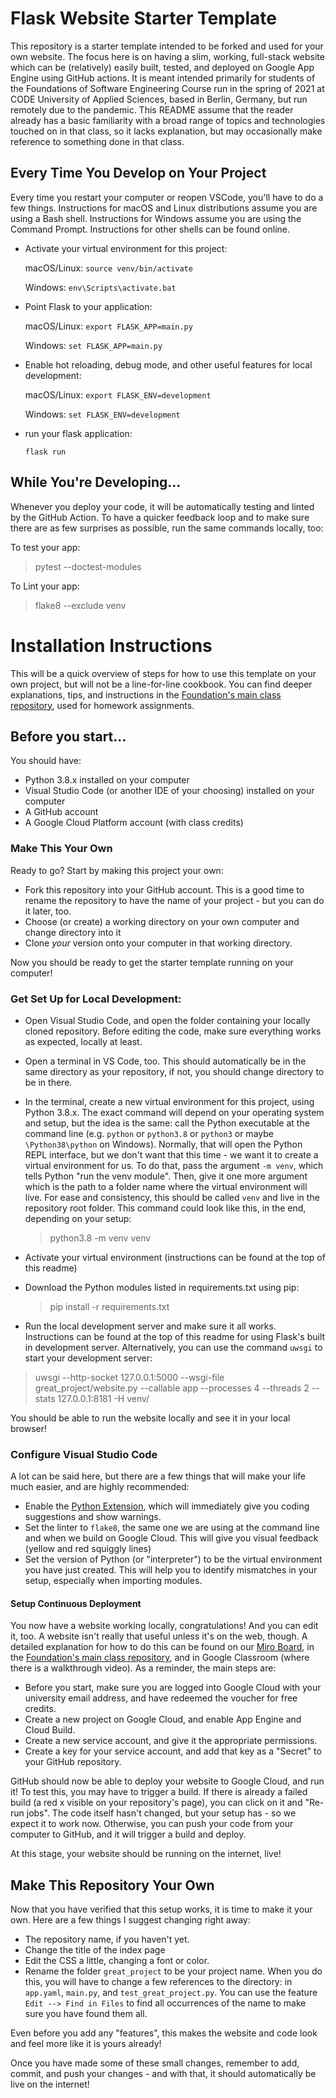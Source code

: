 # Flask Website Starter Template 

This repository is a starter template intended to be forked and used for your own website. The focus here is on having a slim, working, full-stack website which can be (relatively) easily built, tested, and deployed on Google App Engine using GitHub actions. It is meant intended primarily for students of the Foundations of Software Engineering Course run in the spring of 2021 at CODE University of Applied Sciences, based in Berlin, Germany, but run remotely due to the pandemic. This README assume that the reader already has a basic familiarity with a broad range of topics and technologies touched on in that class, so it lacks explanation, but may occasionally make reference to something done in that class. 

## Every Time You Develop on Your Project

Every time you restart your computer or reopen VSCode, you'll have to do a few things. Instructions for macOS and Linux distributions assume you are using a Bash shell. Instructions for Windows assume you are using the Command Prompt. Instructions for other shells can be found online. 

- Activate your virtual environment for this project: 
   
    macOS/Linux: `source venv/bin/activate`
    
    Windows: `env\Scripts\activate.bat`

- Point Flask to your application:  

    macOS/Linux:  `export FLASK_APP=main.py`
    
    Windows: `set FLASK_APP=main.py`
- Enable hot reloading, debug mode, and other useful features for local development:  

     macOS/Linux: `export FLASK_ENV=development`

    Windows: `set FLASK_ENV=development`
- run your flask application: 

    `flask run`

## While You're Developing... 

Whenever you deploy your code, it will be automatically testing and linted by the GitHub Action. To have a quicker feedback loop and to make sure there are as few surprises as possible, run the same commands locally, too:

To test your app: 

> pytest --doctest-modules

To Lint your app: 
> flake8 --exclude venv 


# Installation Instructions
This will be a quick overview of steps for how to use this template on your own project, but will not be a line-for-line cookbook. You can find deeper explanations, tips, and instructions in the [Foundation's main class repository](https://github.com/DrAdamRoe/foundations-sample-website), used for homework assignments. 

## Before you start... 
You should have:
- Python 3.8.x installed on your computer 
- Visual Studio Code (or another IDE of your choosing) installed on your computer 
- A GitHub account 
- A Google Cloud Platform account (with class credits)

### Make This Your Own

Ready to go? Start by making this project your own:
- Fork this repository into your GitHub account. This is a good time to rename the repository to have the name of your project - but you can do it later, too. 
- Choose (or create) a working directory on your own computer and change directory into it
- Clone _your_ version onto your computer in that working directory.

Now you should be ready to get the starter template running on your computer!

### Get Set Up for Local Development: 
- Open Visual Studio Code, and open the folder containing your locally cloned repository. Before editing the code, make sure everything works as expected, locally at least.  
- Open a terminal in VS Code, too. This should automatically be in the same directory as your repository, if not, you should change directory to be in there. 
- In the terminal, create a new virtual environment for this project, using Python 3.8.x. The exact command will depend on your operating system and setup, but the idea is the same: call the Python executable at the command line (e.g. `python` or `python3.8` or `python3` or maybe `\Python38\python` on Windows). Normally, that will open the Python REPL interface, but we don't want that this time - we want it to create a virtual environment for us. To do that, pass the argument `-m venv`, which tells Python "run the venv module". Then, give it one more argument which is the path to a folder name where the virtual environment will live. For ease and consistency, this should be called `venv` and live in the repository root folder. This command could look like this, in the end, depending on your setup:
    
    > python3.8 -m venv venv 

- Activate your virtual environment (instructions can be found at the top of this readme)
- Download the Python modules listed in requirements.txt using pip: 

    > pip install -r requirements.txt

- Run the local development server and make sure it all works. Instructions can be found at the top of this readme for using Flask's built in development server. Alternatively, you can use the command `uwsgi` to start your development server: 

> uwsgi --http-socket 127.0.0.1:5000 --wsgi-file great_project/website.py --callable app --processes 4 --threads 2 --stats 127.0.0.1:8181 -H venv/

You should be able to run the website locally and see it in your local browser! 

### Configure Visual Studio Code 

A lot can be said here, but there are a few things that will make your life much easier, and are highly recommended: 

- Enable the [Python Extension](https://marketplace.visualstudio.com/items?itemName=ms-python.python), which will immediately give you coding suggestions and show warnings. 
- Set the linter to `flake8`, the same one we are using at the command line and when we build on Google Cloud. This will give you visual feedback (yellow and red squiggly lines)
- Set the version of Python (or "interpreter") to be the virtual environment you have just created. This will help you to identify mismatches in your setup, especially when importing modules. 

#### Setup Continuous Deployment
You now have a website working locally, congratulations! And you can edit it, too. A website isn't really that useful unless it's on the web, though. A detailed explanation for how to do this can be found on our [Miro Board](https://miro.com/app/board/o9J_lTxsze4=/), in the [Foundation's main class repository](https://github.com/DrAdamRoe/foundations-sample-website), and in Google Classroom (where there is a walkthrough video). As a reminder, the main steps are: 
- Before you start, make sure you are logged into Google Cloud with your university email address, and have redeemed the voucher for free credits. 
- Create a new project on Google Cloud, and enable App Engine and Cloud Build. 
- Create a new service account, and give it the appropriate permissions.
- Create a key for your service account, and add that key as a "Secret" to your GitHub repository.  

GitHub should now be able to deploy your website to Google Cloud, and run it! To test this, you may have to trigger a build. If there is already a failed build (a red x visible on your repository's page), you can click on it and "Re-run jobs". The code itself hasn't changed, but your setup has - so we expect it to work now. Otherwise, you can push your code from your computer to GitHub, and it will trigger a build and deploy. 

At this stage, your website should be running on the internet, live! 

## Make This Repository Your Own

Now that you have verified that this setup works, it is time to make it your own. Here are a few things I suggest changing right away:   
- The repository name, if you haven't yet. 
- Change the title of the index page
- Edit the CSS a little, changing a font or color.
- Rename the folder `great_project` to be your project name. When you do this, you will have to change a few references to the directory: in `app.yaml`, `main.py`, and `test_great_project.py`. You can use the feature `Edit --> Find in Files` to find all occurrences of the name to make sure you have found them all. 

Even before you add any "features", this makes the website and code look and feel more like it is yours already! 

Once you have made some of these small changes, remember to add, commit, and push your changes - and with that, it should automatically be live on the internet! 